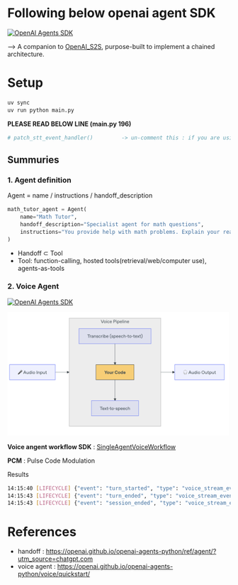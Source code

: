 # Following below openai agent SDK

[![OpenAI Agents SDK](https://img.shields.io/badge/Agents%20SDK-Quickstart-000?logo=openai&logoColor=white)](https://openai.github.io/openai-agents-python/quickstart/)


⟶ A companion to [OpenAI_S2S]((https://github.com/dudududukim/OpenAI_S2S)), purpose-built to implement a chained architecture.

# Setup

```bash
uv sync
uv run python main.py
```

**PLEASE READ BELOW LINE (main.py 196)**

``` python
# patch_stt_event_handler()         -> un-comment this : if you are using without modifying '.venv/lib/python3.12/site-packages/agents/voice/models/openai_stt.py' _handle_events
```

## Summuries

### 1. Agent definition

Agent = name / instructions / handoff_description

```python
math_tutor_agent = Agent(
    name="Math Tutor",
    handoff_description="Specialist agent for math questions",
    instructions="You provide help with math problems. Explain your reasoning at each step and include examples",
)
```

- Handoff ⊂ Tool
- Tool: function-calling, hosted tools(retrieval/web/computer use), agents-as-tools


### 2. Voice Agent

[![OpenAI Agents SDK](https://img.shields.io/badge/Agents%20SDK-Voice%20Quickstart-000?logo=openai&logoColor=white)](https://openai.github.io/openai-agents-python/voice/quickstart/)

<img src="assets/imgs/voice_agent.png" alt="alt text" width="500px">

**Voice angent workflow SDK** : [SingleAgentVoiceWorkflow](https://openai.github.io/openai-agents-python/ref/voice/workflow/#agents.voice.workflow.SingleAgentVoiceWorkflow)

**PCM** : Pulse Code Modulation

Results
```bash
14:15:40 [LIFECYCLE] {"event": "turn_started", "type": "voice_stream_event_lifecycle"}
14:15:43 [LIFECYCLE] {"event": "turn_ended", "type": "voice_stream_event_lifecycle"}
14:15:43 [LIFECYCLE] {"event": "session_ended", "type": "voice_stream_event_lifecycle"}
```


# References
- handoff : https://openai.github.io/openai-agents-python/ref/agent/?utm_source=chatgpt.com
- voice agent : https://openai.github.io/openai-agents-python/voice/quickstart/
